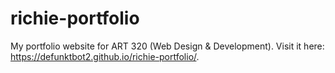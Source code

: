 # richie-portfolio
My portfolio website for ART 320 (Web Design &amp; Development).
Visit it here: https://defunktbot2.github.io/richie-portfolio/.
